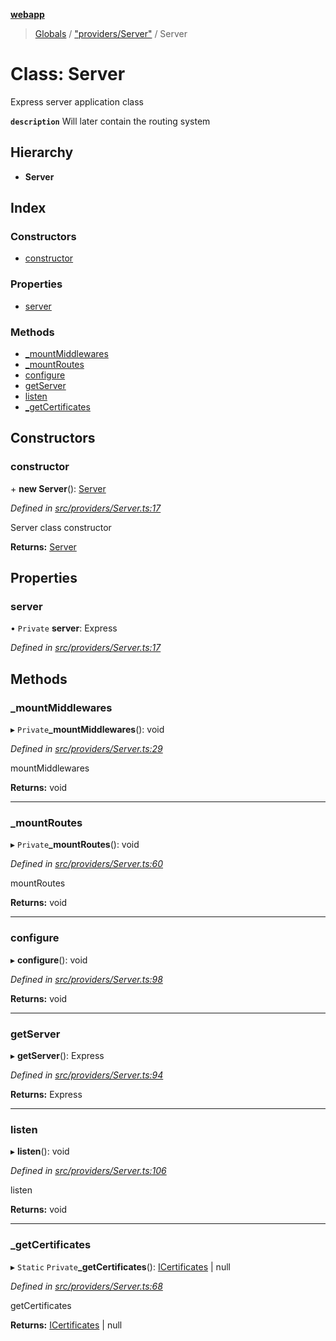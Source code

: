 **[webapp](../README.md)**

> [Globals](../globals.md) / ["providers/Server"](../modules/_providers_server_.md) / Server

# Class: Server

Express server application class

**`description`** Will later contain the routing system

## Hierarchy

* **Server**

## Index

### Constructors

* [constructor](_providers_server_.server.md#constructor)

### Properties

* [server](_providers_server_.server.md#server)

### Methods

* [\_mountMiddlewares](_providers_server_.server.md#_mountmiddlewares)
* [\_mountRoutes](_providers_server_.server.md#_mountroutes)
* [configure](_providers_server_.server.md#configure)
* [getServer](_providers_server_.server.md#getserver)
* [listen](_providers_server_.server.md#listen)
* [\_getCertificates](_providers_server_.server.md#_getcertificates)

## Constructors

### constructor

\+ **new Server**(): [Server](_providers_server_.server.md)

*Defined in [src/providers/Server.ts:17](https://github.com/BESTUPC/voting-web-app/blob/08738de/src/providers/Server.ts#L17)*

Server class constructor

**Returns:** [Server](_providers_server_.server.md)

## Properties

### server

• `Private` **server**: Express

*Defined in [src/providers/Server.ts:17](https://github.com/BESTUPC/voting-web-app/blob/08738de/src/providers/Server.ts#L17)*

## Methods

### \_mountMiddlewares

▸ `Private`**_mountMiddlewares**(): void

*Defined in [src/providers/Server.ts:29](https://github.com/BESTUPC/voting-web-app/blob/08738de/src/providers/Server.ts#L29)*

mountMiddlewares

**Returns:** void

___

### \_mountRoutes

▸ `Private`**_mountRoutes**(): void

*Defined in [src/providers/Server.ts:60](https://github.com/BESTUPC/voting-web-app/blob/08738de/src/providers/Server.ts#L60)*

mountRoutes

**Returns:** void

___

### configure

▸ **configure**(): void

*Defined in [src/providers/Server.ts:98](https://github.com/BESTUPC/voting-web-app/blob/08738de/src/providers/Server.ts#L98)*

**Returns:** void

___

### getServer

▸ **getServer**(): Express

*Defined in [src/providers/Server.ts:94](https://github.com/BESTUPC/voting-web-app/blob/08738de/src/providers/Server.ts#L94)*

**Returns:** Express

___

### listen

▸ **listen**(): void

*Defined in [src/providers/Server.ts:106](https://github.com/BESTUPC/voting-web-app/blob/08738de/src/providers/Server.ts#L106)*

listen

**Returns:** void

___

### \_getCertificates

▸ `Static` `Private`**_getCertificates**(): [ICertificates](../interfaces/_interface_icertificates_.icertificates.md) \| null

*Defined in [src/providers/Server.ts:68](https://github.com/BESTUPC/voting-web-app/blob/08738de/src/providers/Server.ts#L68)*

getCertificates

**Returns:** [ICertificates](../interfaces/_interface_icertificates_.icertificates.md) \| null
